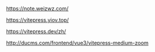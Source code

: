 https://note.weizwz.com/

https://vitepress.yiov.top/

https://vitepress.dev/zh/

http://ducms.com/frontend/vue3/vitepress-medium-zoom